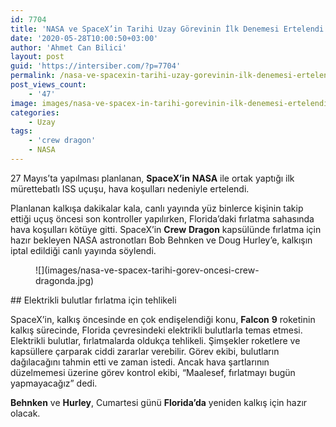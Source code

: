 ```yaml
---
id: 7704
title: 'NASA ve SpaceX’in Tarihi Uzay Görevinin İlk Denemesi Ertelendi'
date: '2020-05-28T10:00:50+03:00'
author: 'Ahmet Can Bilici'
layout: post
guid: 'https://intersiber.com/?p=7704'
permalink: /nasa-ve-spacexin-tarihi-uzay-gorevinin-ilk-denemesi-ertelendi/
post_views_count:
    - '47'
image: images/nasa-ve-spacex-in-tarihi-gorevinin-ilk-denemesi-ertelendi.png
categories:
    - Uzay
tags:
    - 'crew dragon'
    - NASA
---
```


27 Mayıs’ta yapılması planlanan, **SpaceX’in** **NASA** ile ortak yaptığı ilk mürettebatlı ISS uçuşu, hava koşulları nedeniyle ertelendi.

Planlanan kalkışa dakikalar kala, canlı yayında yüz binlerce kişinin takip ettiği uçuş öncesi son kontroller yapılırken, Florida’daki fırlatma sahasında hava koşulları kötüye gitti. SpaceX’in **Crew** **Dragon** kapsülünde fırlatma için hazır bekleyen NASA astronotları Bob Behnken ve Doug Hurley’e, kalkışın iptal edildiği canlı yayında söylendi.

<figure class="wp-block-image size-large">![](images/nasa-ve-spacex-tarihi-gorev-oncesi-crew-dragonda.jpg)</figure>## Elektrikli bulutlar fırlatma için tehlikeli

SpaceX’in, kalkış öncesinde en çok endişelendiği konu, **Falcon** **9** roketinin kalkış sürecinde, Florida çevresindeki elektrikli bulutlarla temas etmesi. Elektrikli bulutlar, fırlatmalarda oldukça tehlikeli. Şimşekler roketlere ve kapsüllere çarparak ciddi zararlar verebilir. Görev ekibi, bulutların dağılacağını tahmin etti ve zaman istedi. Ancak hava şartlarının düzelmemesi üzerine görev kontrol ekibi, “Maalesef, fırlatmayı bugün yapmayacağız” dedi.

**Behnken** ve **Hurley**, Cumartesi günü **Florida’da** yeniden kalkış için hazır olacak.